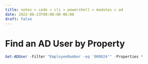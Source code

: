 ```yaml
---
title: notes > code > cli > powershell > modules > ad
date: 2022-06-23T00:00:00-06:00
draft: false
---
```


# Find an AD User by Property
```powershell
Get-ADUser -Filter "EmployeeNumber -eq '000024'" -Properties *
```
